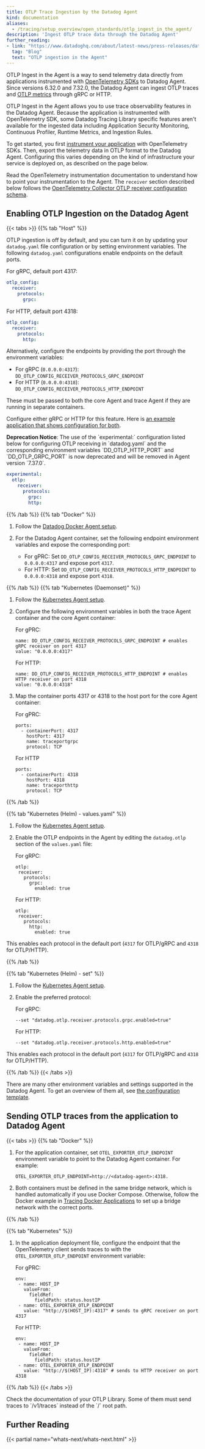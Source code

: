 ```yaml
---
title: OTLP Trace Ingestion by the Datadog Agent
kind: documentation
aliases:
  - /tracing/setup_overview/open_standards/otlp_ingest_in_the_agent/
description: 'Ingest OTLP trace data through the Datadog Agent'
further_reading:
- link: "https://www.datadoghq.com/about/latest-news/press-releases/datadog-announces-opentelemetry-protocol-support/"
  tag: "Blog"
  text: "OTLP ingestion in the Agent"
---
```



OTLP Ingest in the Agent is a way to send telemetry data directly from applications instrumented with [OpenTelemetry SDKs][1] to Datadog Agent. Since versions 6.32.0 and 7.32.0, the Datadog Agent can ingest OTLP traces and [OTLP metrics][2] through gRPC or HTTP.

OTLP Ingest in the Agent allows you to use trace observability features in the Datadog Agent. Because the application is instrumented with OpenTelemetry SDK, some Datadog Tracing Library specific features aren't available for the ingested data including Application Security Monitoring, Continuous Profiler, Runtime Metrics, and Ingestion Rules.

To get started, you first [instrument your application][3] with OpenTelemetry SDKs. Then, export the telemetry data in OTLP format to the Datadog Agent. Configuring this varies depending on the kind of infrastructure your service is deployed on, as described on the page below.

Read the OpenTelemetry instrumentation documentation to understand how to point your instrumentation to the Agent. The `receiver` section described below follows the [OpenTelemetry Collector OTLP receiver configuration schema][4].

## Enabling OTLP Ingestion on the Datadog Agent

{{< tabs >}}
{{% tab "Host" %}}

OTLP ingestion is off by default, and you can turn it on by updating your `datadog.yaml` file configuration or by setting environment variables. The following `datadog.yaml` configurations enable endpoints on the default ports. 

For gRPC, default port 4317:

```yaml
otlp_config:
  receiver:
    protocols:
      grpc:
```
For HTTP, default port 4318:

```yaml
otlp_config:
  receiver:
    protocols:
      http:
```

Alternatively, configure the endpoints by providing the port through the environment variables:

- For gRPC (`0.0.0.0:4317`): `DD_OTLP_CONFIG_RECEIVER_PROTOCOLS_GRPC_ENDPOINT` 
- For HTTP (`0.0.0.0:4318`): `DD_OTLP_CONFIG_RECEIVER_PROTOCOLS_HTTP_ENDPOINT`

These must be passed to both the core Agent and trace Agent if they are running in separate containers.

Configure either gRPC or HTTP for this feature. Here is [an example application that shows configuration for both][1].

<div class="alert alert-warning"><strong>Deprecation Notice</strong>: The use of the `experimental:` configuration listed below for configuring OTLP receiving in `datadog.yaml` and the corresponding environment variables `DD_OTLP_HTTP_PORT` and `DD_OTLP_GRPC_PORT` is now deprecated and will be removed in Agent version `7.37.0`.</div>

```yaml
experimental:
  otlp:
    receiver:
      protocols:
        grpc:
        http:
```

[1]: https://gist.github.com/gbbr/4a54dd02d34ad05e694952e0a02e1c67
{{% /tab %}}
{{% tab "Docker" %}}

1. Follow the [Datadog Docker Agent setup][1]. 
  
2. For the Datadog Agent container, set the following endpoint environment variables and expose the corresponding port: 
   - For gPRC: Set `DD_OTLP_CONFIG_RECEIVER_PROTOCOLS_GRPC_ENDPOINT` to `0.0.0.0:4317` and expose port `4317`.
   - For HTTP: Set `DD_OTLP_CONFIG_RECEIVER_PROTOCOLS_HTTP_ENDPOINT` to `0.0.0.0:4318` and expose port `4318`.

[1]: /agent/docker/
{{% /tab %}}
{{% tab "Kubernetes (Daemonset)" %}}

1. Follow the [Kubernetes Agent setup][1].

2. Configure the following environment variables in both the trace Agent container and the core Agent container:
   
   For gPRC:
   ```
   name: DD_OTLP_CONFIG_RECEIVER_PROTOCOLS_GRPC_ENDPOINT # enables gRPC receiver on port 4317
   value: "0.0.0.0:4317"
   ```

   For HTTP:
   ```
   name: DD_OTLP_CONFIG_RECEIVER_PROTOCOLS_HTTP_ENDPOINT # enables HTTP receiver on port 4318
   value: "0.0.0.0:4318"
   ```
3. Map the container ports 4317 or 4318 to the host port for the core Agent container:

   For gPRC:
   ```
   ports:
     - containerPort: 4317
       hostPort: 4317
       name: traceportgrpc
       protocol: TCP
   ```

   For HTTP 
   ```
   ports:
     - containerPort: 4318
       hostPort: 4318
       name: traceporthttp
       protocol: TCP
   ```

[1]: /agent/kubernetes/?tab=daemonset
{{% /tab %}}

{{% tab "Kubernetes (Helm) - values.yaml" %}}

1. Follow the [Kubernetes Agent setup][1].

2. Enable the OTLP endpoints in the Agent by editing the `datadog.otlp` section of the `values.yaml` file:

   For gRPC:
   ```
   otlp:
    receiver:
      protocols:
        grpc:
          enabled: true
   ```
   
   For HTTP:
   ```
   otlp:
    receiver:
      protocols:
        http:
          enabled: true
   ```

This enables each protocol in the default port (`4317` for OTLP/gRPC and `4318` for OTLP/HTTP).


[1]: /agent/kubernetes/?tab=helm
{{% /tab %}}

{{% tab "Kubernetes (Helm) - set" %}}

1. Follow the [Kubernetes Agent setup][1].

2. Enable the preferred protocol:

   For gRPC:
   ```
   --set "datadog.otlp.receiver.protocols.grpc.enabled=true"
   ```
   For HTTP:
   ```
   --set "datadog.otlp.receiver.protocols.http.enabled=true"
   ```

This enables each protocol in the default port (`4317` for OTLP/gRPC and `4318` for OTLP/HTTP).

[1]: /agent/kubernetes/?tab=helm
{{% /tab %}}
{{< /tabs >}}

There are many other environment variables and settings supported in the Datadog Agent. To get an overview of them all, see [the configuration template][5].

## Sending OTLP traces from the application to Datadog Agent

{{< tabs >}}
{{% tab "Docker" %}}
1. For the application container, set `OTEL_EXPORTER_OTLP_ENDPOINT` environment variable to point to the Datadog Agent container. For example:

   ```
   OTEL_EXPORTER_OTLP_ENDPOINT=http://<datadog-agent>:4318.
   ```

2. Both containers must be defined in the same bridge network, which is handled automatically if you use Docker Compose. Otherwise, follow the Docker example in [Tracing Docker Applications][1] to set up a bridge network with the correct ports.

[1]: /agent/docker/apm/#docker-network
{{% /tab %}}

{{% tab "Kubernetes" %}}
1. In the application deployment file, configure the endpoint that the OpenTelemetry client sends traces to with the `OTEL_EXPORTER_OTLP_ENDPOINT` environment variable:

   For gPRC:
   ```
   env:
    - name: HOST_IP
      valueFrom:
        fieldRef:
          fieldPath: status.hostIP
    - name: OTEL_EXPORTER_OTLP_ENDPOINT
      value: "http://$(HOST_IP):4317" # sends to gRPC receiver on port 4317
   ```

   For HTTP:
   ```
   env:
    - name: HOST_IP
      valueFrom:
        fieldRef:
          fieldPath: status.hostIP
    - name: OTEL_EXPORTER_OTLP_ENDPOINT
      value: "http://$(HOST_IP):4318" # sends to HTTP receiver on port 4318
   ```
{{% /tab %}}
{{< /tabs >}}

<div class="alert alert-info">Check the documentation of your OTLP Library. Some of them must send traces to `/v1/traces` instead of the `/` root path.</div>


## Further Reading

{{< partial name="whats-next/whats-next.html" >}}

[1]: https://opentelemetry.io/docs/instrumentation/
[2]: /metrics/open_telemetry/otlp_metric_types/
[3]: https://opentelemetry.io/docs/concepts/instrumenting/
[4]: https://github.com/open-telemetry/opentelemetry-collector/blob/main/receiver/otlpreceiver/config.md
[5]: https://github.com/DataDog/datadog-agent/blob/7.35.0/pkg/config/config_template.yaml
